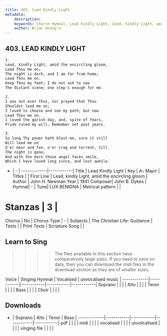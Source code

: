 ```yaml
---
title: 403. Lead Kindly Light
metadata:
    description: 
    keywords: Church Hymnal, Lead Kindly Light, Lead, kindly Light, amid the encircling gloom, 
    author: Brian Onang'o
---
```



## 403. LEAD KINDLY LIGHT

```txt
1.
Lead, kindly Light, amid the encircling gloom, 
Lead Thou me on; 
The night is dark, and I am far from home; 
Lead Thou me on. 
Keep Thou my feet; I do not ask to see 
The distant scene; one step's enough for me. 

2.
I was not ever thus, nor prayed that Thou 
Shouldst lead me on; 
I loved to choose and see my path; but now 
Lead Thou me on. 
I loved the garish day, and, spite of fears, 
Pride ruled my will, Remember not past years. 

3.
So long Thy power hath blest me, sure it still 
Will lead me on 
O'er moor and fen, o'er crag and torrent, till 
The night is gone; 
And with the morn those angel faces smile, 
Which I have loved long since, and lost awhile.
```

- |   -  |
-------------|------------|
Title | Lead Kindly Light |
Key | A♭ Major |
Titles |  |
First Line | Lead, kindly Light, amid the encircling gloom |
Author | John H. Newman
Year | 1941
Composer| John B. Dykes |
Hymnal|  - |
Tune| LUX BENIGNA |
Metrical pattern | |
# Stanzas | 3 |
Chorus | No |
Chorus Type | - |
Subjects | The Christian Life: Guidance |
Texts |  |
Print Texts | 
Scripture Song |  |
  
## Learn to Sing

>>>> The files available in this section have comparatively large sizes. If you need to save on data, then you can download the midi files in the download section as they are of smaller sizes.

Voice |  Singing Hymnal | Vocalised | unvocalised music |
-------------|------------|------------|------------|------------|
Soprano | | | |
Alto | | | |
Tenor | | | |
Bass | | | |
Choir | | | |

## Downloads

- |  Soprano | Alto | Tenor | Bass |
-------------|------------|------------|------------|------------|
pdf | | | |
midi | | | |
vocalised | | | |
unvolcalised | | | |
singing file | | | |
  